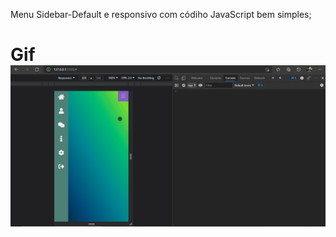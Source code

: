 Menu Sidebar-Default e responsivo com códiho JavaScript bem simples;

<h1>Gif</h>
<img src="img/sidebarMenu.gif">